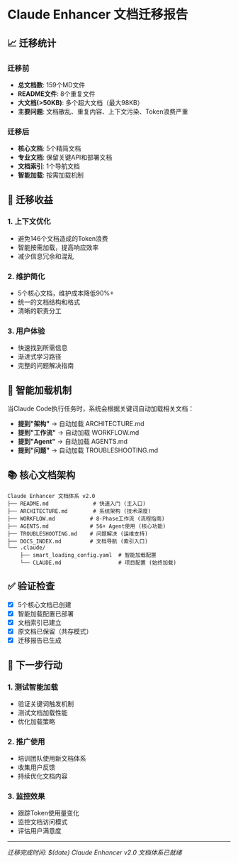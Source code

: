 # Claude Enhancer 文档迁移报告

## 📈 迁移统计

### 迁移前
- **总文档数**: 159个MD文件
- **README文件**: 8个重复文件
- **大文档(>50KB)**: 多个超大文档（最大98KB）
- **主要问题**: 文档散乱、重复内容、上下文污染、Token浪费严重

### 迁移后
- **核心文档**: 5个精简文档
- **专业文档**: 保留关键API和部署文档
- **文档索引**: 1个导航文档
- **智能加载**: 按需加载机制

## 🎯 迁移收益

### 1. 上下文优化
- 避免146个文档造成的Token浪费
- 智能按需加载，提高响应效率
- 减少信息冗余和混乱

### 2. 维护简化
- 5个核心文档，维护成本降低90%+
- 统一的文档结构和格式
- 清晰的职责分工

### 3. 用户体验
- 快速找到所需信息
- 渐进式学习路径
- 完整的问题解决指南

## 🔧 智能加载机制

当Claude Code执行任务时，系统会根据关键词自动加载相关文档：

- **提到"架构"** → 自动加载 ARCHITECTURE.md
- **提到"工作流"** → 自动加载 WORKFLOW.md
- **提到"Agent"** → 自动加载 AGENTS.md
- **提到"问题"** → 自动加载 TROUBLESHOOTING.md

## 📚 核心文档架构

```
Claude Enhancer 文档体系 v2.0
├── README.md              # 快速入门 (主入口)
├── ARCHITECTURE.md        # 系统架构 (技术深度)
├── WORKFLOW.md           # 8-Phase工作流 (流程指南)
├── AGENTS.md             # 56+ Agent使用 (核心功能)
├── TROUBLESHOOTING.md    # 问题解决 (运维支持)
├── DOCS_INDEX.md         # 文档导航 (索引入口)
└── .claude/
    ├── smart_loading_config.yaml  # 智能加载配置
    └── CLAUDE.md                  # 项目配置 (始终加载)
```

## ✅ 验证检查

- [x] 5个核心文档已创建
- [x] 智能加载配置已部署
- [x] 文档索引已建立
- [x] 原文档已保留（共存模式）
- [x] 迁移报告已生成

## 🚀 下一步行动

### 1. 测试智能加载
- 验证关键词触发机制
- 测试文档加载性能
- 优化加载策略

### 2. 推广使用
- 培训团队使用新文档体系
- 收集用户反馈
- 持续优化文档内容

### 3. 监控效果
- 跟踪Token使用量变化
- 监控文档访问模式
- 评估用户满意度

---
*迁移完成时间: $(date)*
*Claude Enhancer v2.0 文档体系已就绪*
